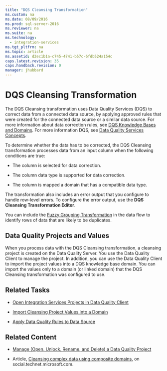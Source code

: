 ```yaml
---
title: "DQS Cleansing Transformation"
ms.custom: na
ms.date: 08/09/2016
ms.prod: sql-server-2016
ms.reviewer: na
ms.suite: na
ms.technology: 
  - integration-services
ms.tgt_pltfrm: na
ms.topic: article
ms.assetid: d2ec1b1a-c745-4741-b57c-6fdb524a154c
caps.latest.revision: 35
caps.handback.revision: 0
manager: jhubbard
---
```

# DQS Cleansing Transformation
The DQS Cleansing transformation uses Data Quality Services (DQS) to correct data from a connected data source, by applying approved rules that were created for the connected data source or a similar data source. For more information about data correction rules, see [DQS Knowledge Bases and Domains](../../Topics/TopicNameNotContainA/DQS-Knowledge-Bases-and-Domains.md). For more information DQS, see [Data Quality Services Concepts](../../Topics/TopicNameNotContainA/Data-Quality-Services-Concepts.md).  
  
 To determine whether the data has to be corrected, the DQS Cleansing transformation processes data from an input column when the following conditions are true:  
  
-   The column is selected for data correction.  
  
-   The column data type is supported for data correction.  
  
-   The column is mapped a domain that has a compatible data type.  
  
 The transformation also includes an error output that you configure to handle row-level errors. To configure the error output, use the **DQS Cleansing Transformation Editor**.  
  
 You can include the [Fuzzy Grouping Transformation](../../Topics/TopicNameNotContainA/Fuzzy-Grouping-Transformation.md) in the data flow to identify rows of data that are likely to be duplicates.  
  
## Data Quality Projects and Values  
 When you process data with the DQS Cleansing transformation, a cleansing project is created on the Data Quality Server. You use the Data Quality Client to manage the project. In addition, you can use the Data Quality Client to import the project values into a DQS knowledge base domain. You can import the values only to a domain (or linked domain) that the DQS Cleansing transformation was configured to use.  
  
## Related Tasks  
  
-   [Open Integration Services Projects in Data Quality Client](../../Topics/TopicNameNotContainA/Open-Integration-Services-Projects-in-Data-Quality-Client.md)  
  
-   [Import Cleansing Project Values into a Domain](../../Topics/TopicNameContainA/Import-Cleansing-Project-Values-into-a-Domain.md)  
  
-   [Apply Data Quality Rules to Data Source](../../Topics/TopicNameNotContainA/Apply-Data-Quality-Rules-to-Data-Source.md)  
  
## Related Content  
  
-   [Manage (Open, Unlock, Rename, and Delete) a Data Quality Project](../../Topics/TopicNameContainA/Manage--Open--Unlock--Rename--and-Delete--a-Data-Quality-Project.md)  
  
-   Article, [Cleansing complex data using composite domains](http://social.technet.microsoft.com/wiki/contents/articles/13324.using-dqs-cleansing-complex-data-using-composite-domains.aspx), on social.technet.microsoft.com.